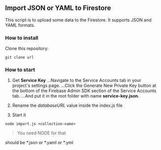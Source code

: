 ## Import JSON or YAML to Firestore
This script is to upload some data to the Firestore. It supports JSON and YAML formats.

### How to install
Clone this repository:
```
git clone url
```

### How to start
1. Get **Service Key**
...Navigate to the Service Accounts tab in your project's settings page.
...Click the Generate New Private Key button at the bottom of the Firebase Admin SDK section of the Service Accounts tab.
...And put it in the root folder with name **service-key.json**.

2. Rename the *databaseURL* value inside the index.js file

3. Start it
```
node import.js <collection-name>
```
> You need NODE for that

<collection-name> should be *.json or *.yaml or *.yml
